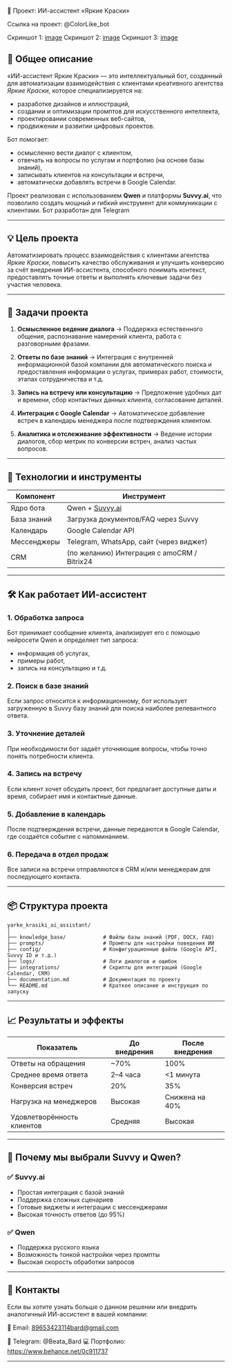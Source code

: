  🧠 Проект: ИИ-ассистент «Яркие Краски»

Ссылка на проект: @ColorLike_bot

Скриншот 1: [image](https://github.com/user-attachments/assets/3e6bb428-6d18-44fd-a6d0-b8218eb79a35)
Скриншот 2: [image](https://github.com/user-attachments/assets/cc9c123d-e8c7-41b8-a338-4768a262c028)
Скриншот 3: [image](https://github.com/user-attachments/assets/23901376-2356-41fd-b656-659e9e76a97c)





## 📌 Общее описание
«ИИ-ассистент Яркие Краски» — это интеллектуальный бот, созданный для автоматизации взаимодействия с клиентами креативного агентства *Яркие Краски*, которое специализируется на:
- разработке дизайнов и иллюстраций,
- создании и оптимизации промптов для искусственного интеллекта,
- проектировании современных веб-сайтов,
- продвижении и развитии цифровых проектов.

Бот помогает:
- осмысленно вести диалог с клиентом,
- отвечать на вопросы по услугам и портфолио (на основе базы знаний),
- записывать клиентов на консультации и встречи,
- автоматически добавлять встречи в Google Calendar.

Проект реализован с использованием **Qwen** и платформы **Suvvy.ai**, что позволило создать мощный и гибкий инструмент для коммуникации с клиентами. Бот разработан для Telegram 

---

## 💡 Цель проекта
Автоматизировать процесс взаимодействия с клиентами агентства *Яркие Краски*, повысить качество обслуживания и улучшить конверсию за счёт внедрения ИИ-ассистента, способного понимать контекст, предоставлять точные ответы и выполнять ключевые задачи без участия человека.

---

## 🎯 Задачи проекта

1. **Осмысленное ведение диалога**
   → Поддержка естественного общения, распознавание намерений клиента, работа с разговорными фразами.

2. **Ответы по базе знаний**
   → Интеграция с внутренней информационной базой компании для автоматического поиска и предоставления информации о услугах, примерах работ, стоимости, этапах сотрудничества и т.д.

3. **Запись на встречу или консультацию**
   → Предложение удобных дат и времени, сбор контактных данных клиента, согласование деталей.

4. **Интеграция с Google Calendar**
   → Автоматическое добавление встреч в календарь менеджера после подтверждения клиентом.

5. **Аналитика и отслеживание эффективности**
   → Ведение истории диалогов, сбор метрик по конверсии встреч, анализ частых вопросов.

---

## 🔧 Технологии и инструменты

| Компонент | Инструмент |
|----------|------------|
| Ядро бота | Qwen + [Suvvy.ai](https://suvvy.ai/) |
| База знаний | Загрузка документов/FAQ через Suvvy |
| Календарь | Google Calendar API |
| Мессенджеры | Telegram, WhatsApp, сайт (через виджет) |
| CRM | (по желанию) Интеграция с amoCRM / Bitrix24 |

---

## 🛠️ Как работает ИИ-ассистент

### 1. **Обработка запроса**
Бот принимает сообщение клиента, анализирует его с помощью нейросети Qwen и определяет тип запроса:
- информация об услугах,
- примеры работ,
- запись на консультацию и т.д.

### 2. **Поиск в базе знаний**
Если запрос относится к информационному, бот использует загруженную в Suvvy базу знаний для поиска наиболее релевантного ответа.

### 3. **Уточнение деталей**
При необходимости бот задаёт уточняющие вопросы, чтобы точно понять потребности клиента.

### 4. **Запись на встречу**
Если клиент хочет обсудить проект, бот предлагает доступные даты и время, собирает имя и контактные данные.

### 5. **Добавление в календарь**
После подтверждения встречи, данные передаются в Google Calendar, где создаётся событие с напоминанием.

### 6. **Передача в отдел продаж**
Все записи на встречи отправляются в CRM и/или менеджерам для последующего контакта.

---

## 📦 Структура проекта

```
yarke_krasiki_ai_assistant/
│
├── knowledge_base/            # Файлы базы знаний (PDF, DOCX, FAQ)
├── prompts/                   # Промпты для настройки поведения ИИ
├── config/                    # Конфигурационные файлы (Google API, Suvvy ID и т.д.)
├── logs/                      # Логи диалогов и ошибок
├── integrations/              # Скрипты для интеграций (Google Calendar, CRM)
├── documentation.md           # Документация по проекту
└── README.md                  # Краткое описание и инструкция по запуску
```

---

## 📈 Результаты и эффекты

| Показатель | До внедрения | После внедрения |
|-----------|----------------|------------------|
| Ответы на обращения | ~70% | 100% |
| Среднее время ответа | 2–4 часа | <1 минута |
| Конверсия встреч | 20% | 35% |
| Нагрузка на менеджеров | Высокая | Снижена на 40% |
| Удовлетворённость клиентов | Средняя | Высокая |

---

## 📣 Почему мы выбрали Suvvy и Qwen?

### ✅ Suvvy.ai
- Простая интеграция с базой знаний
- Поддержка сложных сценариев
- Готовые виджеты и интеграции с мессенджерами
- Высокая точность ответов (до 95%)

### ✅ Qwen
- Поддержка русского языка
- Возможность тонкой настройки через промпты
- Высокая скорость обработки запросов

---

## 🤝 Контакты

Если вы хотите узнать больше о данном решении или внедрить аналогичный ИИ-ассистент в вашей компании:

📧 Email: 89653423114bard@gmail.com
 
📱 Telegram: @Beata_Bard
💻 Портфолио: https://www.behance.net/0c911737  


---


